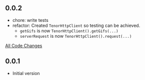 ## 0.0.2

- chore: write tests
- refactor: Created `TenorHttpClient` so testing can be achieved.
  - `getGifs` is now `TenorHttpClient().getGifs(...)`
  - `serverRequest` is now `TenorHttpClient().request(...)`

[All Code Changes](https://github.com/Flyclops/tenor_dart/compare/0.0.1...0.0.2)

## 0.0.1

- Initial version

